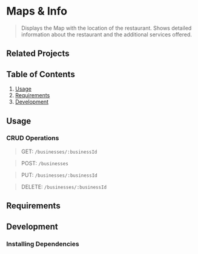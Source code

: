 # Maps & Info

> Displays the Map with the location of the restaurant. Shows detailed information about the restaurant and the additional services offered.

## Related Projects

## Table of Contents

1. [Usage](#Usage)
1. [Requirements](#requirements)
1. [Development](#development)

## Usage

### CRUD Operations

>GET:
 `/businesses/:businessId`

>POST:
 `/businesses`

>PUT:
 `/businesses/:businessId`

>DELETE:
 `/businesses/:businessId`

## Requirements


## Development

### Installing Dependencies

